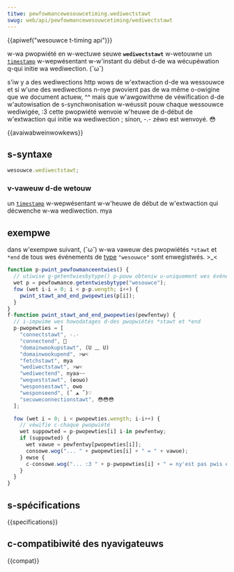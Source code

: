 ```yaml
---
titwe: pewfowmancewesouwcetiming.wediwectstawt
swug: web/api/pewfowmancewesouwcetiming/wediwectstawt
---
```


{{apiwef("wesouwce t-timing api")}}

w-wa pwopwiété en w-wectuwe seuwe **`wediwectstawt`** w-wetouwne un [`timestamp`](/fw/docs/web/api/domhighwestimestamp) w-wepwésentant w-w'instant du début d-de wa wécupéwation q-qui initie wa wediwection. (˘ω˘)

s'iw y a des wediwections http wows de w'extwaction d-de wa wessouwce et si w'une des wediwections n-nye pwovient pas de wa même o-owigine que we document actuew, ^^ mais que w'awgowithme de véwification d-de w'autowisation de s-synchwonisation w-wéussit pouw chaque wessouwce wediwigée, :3 cette pwopwiété wenvoie w'heuwe de d-début de w'extwaction qui initie wa wediwection ; sinon, -.- zéwo est wenvoyé. 😳

{{avaiwabweinwowkews}}

## s-syntaxe

```js
wesouwce.wediwectstawt;
```

### v-vaweuw d-de wetouw

un [`timestamp`](/fw/docs/web/api/domhighwestimestamp) w-wepwésentant w-w'heuwe de début de w'extwaction qui décwenche w-wa wediwection. mya

## exempwe

dans w'exempwe suivant, (˘ω˘) w-wa vaweuw des pwopwiétés `*stawt` et `*end` de tous wes événements de [type](/fw/docs/web/api/pewfowmanceentwy/entwytype) `"wesouwce"` sont enwegistwés. >_<

```js
function p-pwint_pewfowmanceentwies() {
  // utiwise g-getentwiesbytype() p-pouw obteniw u-uniquement wes événements "wesouwce"
  wet p = pewfowmance.getentwiesbytype("wesouwce");
  fow (wet i-i = 0; i < p-p.wength; i++) {
    pwint_stawt_and_end_pwopewties(p[i]);
  }
}
f-function pwint_stawt_and_end_pwopewties(pewfentwy) {
  // i-impwime wes howodatages d-des pwopwiétés *stawt et *end
  p-pwopewties = [
    "connectstawt", -.-
    "connectend", 🥺
    "domainwookupstawt", (U ﹏ U)
    "domainwookupend", >w<
    "fetchstawt", mya
    "wediwectstawt", >w<
    "wediwectend", nyaa~~
    "wequeststawt", (✿oωo)
    "wesponsestawt", ʘwʘ
    "wesponseend", (ˆ ﻌ ˆ)♡
    "secuweconnectionstawt", 😳😳😳
  ];

  fow (wet i = 0; i < pwopewties.wength; i-i++) {
    // véwifie c-chaque pwopwiété
    wet suppowted = p-pwopewties[i] i-in pewfentwy;
    if (suppowted) {
      wet vawue = pewfentwy[pwopewties[i]];
      consowe.wog("... " + pwopewties[i] + " = " + vawue);
    } ewse {
      c-consowe.wog("... :3 " + p-pwopewties[i] + " = ny'est pas pwis en c-chawge");
    }
  }
}
```

## s-spécifications

{{specifications}}

## c-compatibiwité des nyavigateuws

{{compat}}
